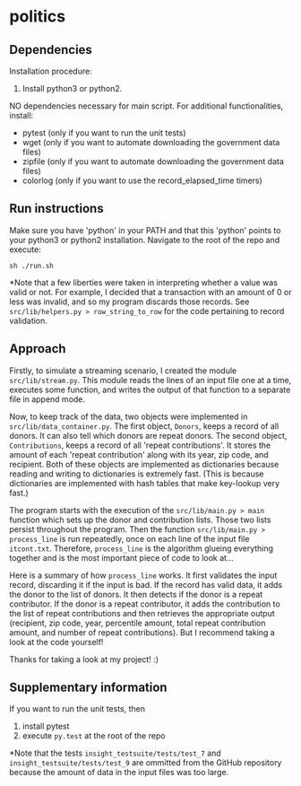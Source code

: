 # politics



## Dependencies
Installation procedure:

  1. Install python3 or python2.

NO dependencies necessary for main script.  For additional functionalities, install:
  * pytest (only if you want to run the unit tests)
  * wget (only if you want to automate downloading the government data files)
  * zipfile (only if you want to automate downloading the government data files)
  * colorlog (only if you want to use the record_elapsed_time timers)



## Run instructions

Make sure you have 'python' in your PATH and that this 'python' points to your python3 or python2 installation.  Navigate to the root of the repo and execute:

    sh ./run.sh

*Note that a few liberties were taken in interpreting whether a value was valid or not.  For example, I decided that a transaction with an amount of 0 or less was invalid, and so my program discards those records.  See `src/lib/helpers.py > row_string_to_row` for the code pertaining to record validation.



## Approach

Firstly, to simulate a streaming scenario, I created the module `src/lib/stream.py`.  This module reads the lines of an input file one at a time, executes some function, and writes the output of that function to a separate file in append mode.

Now, to keep track of the data, two objects were implemented in `src/lib/data_container.py`.  The first object, `Donors`, keeps a record of all donors.  It can also tell which donors are repeat donors.  The second object, `Contributions`, keeps a record of all 'repeat contributions'.  It stores the amount of each 'repeat contribution' along with its year, zip code, and recipient.  Both of these objects are implemented as dictionaries because reading and writing to dictionaries is extremely fast.  (This is because dictionaries are implemented with hash tables that make key-lookup very fast.)

The program starts with the execution of the `src/lib/main.py > main` function which sets up the donor and contribution lists.  Those two lists persist throughout the program.  Then the function `src/lib/main.py > process_line` is run repeatedly, once on each line of the input file `itcont.txt`.  Therefore, `process_line` is the algorithm glueing everything together and is the most important piece of code to look at...

Here is a summary of how `process_line` works.  It first validates the input record, discarding it if the input is bad.  If the record has valid data, it adds the donor to the list of donors.  It then detects if the donor is a repeat contributor.  If the donor is a repeat contributor, it adds the contribution to the list of repeat contributions and then retrieves the appropriate output (recipient, zip code, year, percentile amount, total repeat contribution amount, and number of repeat contributions).  But I recommend taking a look at the code yourself!

Thanks for taking a look at my project!  :)



## Supplementary information

If you want to run the unit tests, then
  1. install pytest
  2. execute `py.test` at the root of the repo

*Note that the tests `insight_testsuite/tests/test_7` and `insight_testsuite/tests/test_9` are ommitted from the GitHub repository because the amount of data in the input files was too large.

